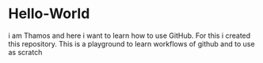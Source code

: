 # Hello-World
i am Thamos and here i want to learn how to use GitHub.
For this i created this repository.
This is a playground to learn workflows of github and to use as scratch
